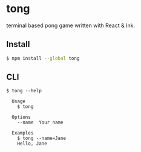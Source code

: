 # tong

terminal based pong game written with React & Ink.

## Install

```bash
$ npm install --global tong
```

## CLI

```
$ tong --help

  Usage
    $ tong

  Options
    --name  Your name

  Examples
    $ tong --name=Jane
    Hello, Jane
```
